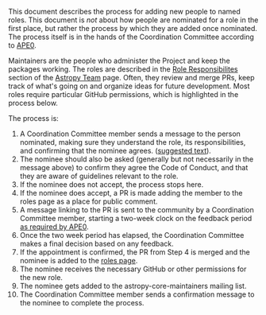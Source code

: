 This document describes the process for adding new people to named roles. This
document is *not* about how people are nominated for a role in the first place,
but rather the process by which they are added once nominated. The
process itself is in the hands of the Coordination Committee according to
[APE0](https://github.com/astropy/astropy-APEs/blob/main/APE0.rst).

Maintainers are the people who administer the Project and keep the packages working.
The roles are described in the [Role Responsibilites](https://www.astropy.org/team.html#role-responsibilities)
section of the [Astropy Team](https://www.astropy.org/team.html) page.
Often, they review and merge PRs, keep track of what's going on and
organize ideas for future development. Most roles require particular GitHub permissions,
which is highlighted in the process below.

The process is:

1. A Coordination Committee member sends a message to the person
   nominated, making sure they understand the role, its responsibilities, and
   confirming that the nominee agrees. 
   ([suggested text](https://github.com/astropy/astropy-project/blob/main/messages/maintainer_access.md)).
2. The nominee should also be asked (generally but not necessarily in the
   message above) to confirm they agree the Code of Conduct, and that they are
   aware of guidelines relevant to the role.
3. If the nominee does not accept, the process stops here.
4. If the nominee does accept, a PR is made adding the member to the roles page as a 
   place for public comment.
5. A message linking to the PR is sent to the community by a Coordination Committee member, starting a two-week clock on    the feedback period [as required by APE0](https://github.com/astropy/astropy-APEs/blob/main/APE0.rst#responsibilities-and-authority).
6. Once the two week period has elapsed, the Coordination Committee makes a
   final decision based on any feedback.
7. If the appointment is confirmed, the PR from Step 4 is merged and the nominee is added to the [roles page](https://www.astropy.org/team).
8. The nominee receives the necessary GitHub or other permissions for the new role.
9. The nominee gets added to the astropy-core-maintainers mailing list.
10. The Coordination Committee member sends a confirmation message to the nominee
   to complete the process.